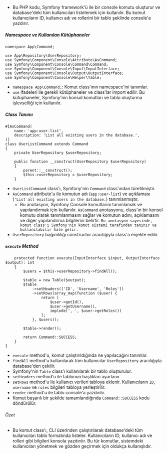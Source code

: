 + Bu PHP kodu, Symfony framework'ü ile bir console komutu oluşturur ve database'deki tüm kullanıcıları listelemek için kullanılır. Bu komut kullanıcıların ID, kullanıcı adı ve rollerini bir tablo şeklinde console'a yazdırır.

##### Namespace ve Kullanılan Kütüphaneler
~~~~~~~
namespace App\Command;

use App\Repository\UserRepository;
use Symfony\Component\Console\Attribute\AsCommand;
use Symfony\Component\Console\Command\Command;
use Symfony\Component\Console\Input\InputInterface;
use Symfony\Component\Console\Output\OutputInterface;
use Symfony\Component\Console\Helper\Table;
~~~~~~~
+ `namespace App\Command;`: Komut class'ının namespace'ini tanımlar.
+ `use` ifadeleri ile gerekli kütüphaneler ve class'lar import edilir. Bu kütüphaneler, Symfony'nin konsol komutları ve tablo oluşturma işlevselliği için kullanılır.

##### Class Tanımı
~~~~~~~
#[AsCommand(
    name: 'app:user-list',
    description: 'List all existing users in the database.',
)]
class UserListCommand extends Command
{
    private UserRepository $userRepository;

    public function __construct(UserRepository $userRepository)
    {
        parent::__construct();
        $this->userRepository = $userRepository;
    }
~~~~~~~
+ `UserListCommand` class'ı, Symfony'nin `Command` class'ından türetilmiştir.
+ `AsCommand` attribute'u ile komutun adı (`app:user-list`) ve açıklaması (`'List all existing users in the database.`) tanımlanmıştır.
  - Bu anotasyon, Symfony Console komutlarını tanımlamak ve yapılandırmak için kullanılır. `AsCommand` anotasyonu, class'ın bir konsol komutu olarak tanımlanmasını sağlar ve komutun adını, açıklamasını ve diğer yapılandırma bilgilerini belirtir. `Bu anotasyon sayesinde, komut class'ı Symfony'nin komut sistemi tarafından tanınır ve kullanılabilir hale gelir.`
+ `UserRepository` bağımlılığı constructor aracılığıyla class'a enjekte edilir.

##### `execute` Method
~~~~~~~
    protected function execute(InputInterface $input, OutputInterface $output): int
    {
        $users = $this->userRepository->findAll();

        $table = new Table($output);
        $table
            ->setHeaders(['ID', 'Username', 'Roles'])
            ->setRows(array_map(function ($user) {
                return [
                    $user->getId(),
                    $user->getUsername(),
                    implode(', ', $user->getRoles())
                ];
            }, $users));

        $table->render();

        return Command::SUCCESS;
    }
}
~~~~~~~
+ `execute` method'u, komut çalıştırıldığında ne yapılacağını tanımlar.
+ `findAll` method'u kullanılarak tüm kullanıcılar `UserRepository` aracılığıyla database'den çekilir.
+ Symfony'nin `Table` class'ı kullanılarak bir tablo oluşturulur.
+ `setHeaders` method'u ile tablonun başlıkları ayarlanır.
+ `setRows` method'u ile kullanıcı verileri tabloya eklenir. Kullanıcıların `ID`, `username` ve `roles` bilgileri tabloya yerleştirilir.
+ `render` method'u ile tablo console'a yazdırılır.
+ Komut başarılı bir şekilde tamamlandığında `Command::SUCCESS` kodu döndürülür.

###### Özet
+ Bu komut class'ı, CLI üzerinden çalıştırılarak database'deki tüm kullanıcıları tablo formatında listeler. Kullanıcıların ID, kullanıcı adı ve rolleri gibi bilgileri konsola yazdırılır. Bu tür komutlar, sistemdeki kullanıcıları yönetmek ve gözden geçirmek için oldukça kullanışlıdır.

